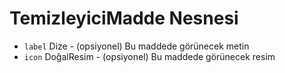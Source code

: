 # TemizleyiciMadde Nesnesi

* `label` Dize - (opsiyonel) Bu maddede görünecek metin
* `icon` DoğalResim - (opsiyonel) Bu maddede görünecek resim